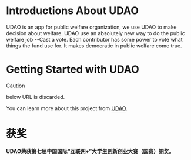 # Introductions About UDAO

UDAO is an app for public welfare organization, we use UDAO to make decision about welfare.
UDAO use an absolutely new way to do the public welfare job --Cast a vote. Each contributor 
has some power to vote what things the fund use for. It makes democratic in public welfare come true.

# Getting Started with UDAO

> [!CAUTION]
> below URL is discarded.

You can learn more about this project from [UDAO](http://www.qugongyi.love).

# 获奖

**UDAO荣获第七届中国国际“互联网+”大学生创新创业大赛（国赛）铜奖。**
